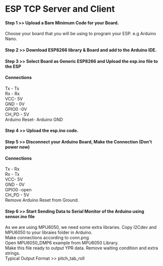 # ESP TCP Server and Client

#### Step 1 >> Upload a Bare Minimum Code for your Board.  
Choose your board that you will be using to program your ESP. e.g Arduino Nano.
#### Step 2 >> Download ESP8266 library & Board and add to the Arduino IDE.  
#### Step 3 >> Select Board as Generic ESP8266 and Upload the esp.ino file to the ESP
#### Connections  
 Tx - Tx  
 Rx - Rx  
 VCC- 5V  
 GND - 0V   
 GPIO0 -0V  
 CH_PD - 5V    
 Arduino Reset- Arduino GND 

 #### Step 4 >> Upload the esp.ino code.

 #### Step 5 >> Disconnect your Arduino Board, Make the Connection (Don't power now)

 #### Connections 
 Tx - Rx  
 Rx - Tx  
 VCC- 5V  
 GND - 0V   
 GPIO0 -open  
 CH_PD - 5V    
 Remove Arduino Reset from Ground.

 #### Step 6 >> Start Sending Data to Serial Monitor of the Arduino using sensor.ino file

 As we are using MPU6050, we need some extra libraries. Copy I2Cdev and MPU6050 to your libraies folder in Arduino.  
 Make connections according to conn.png  
 Open MPU6050_DMP6 example from MPU6050 Library.   
 Make this file ready to output YPR data. Remove waiting condition and extra strings.   
 Typical Output Format >> pitch_tab_roll   


